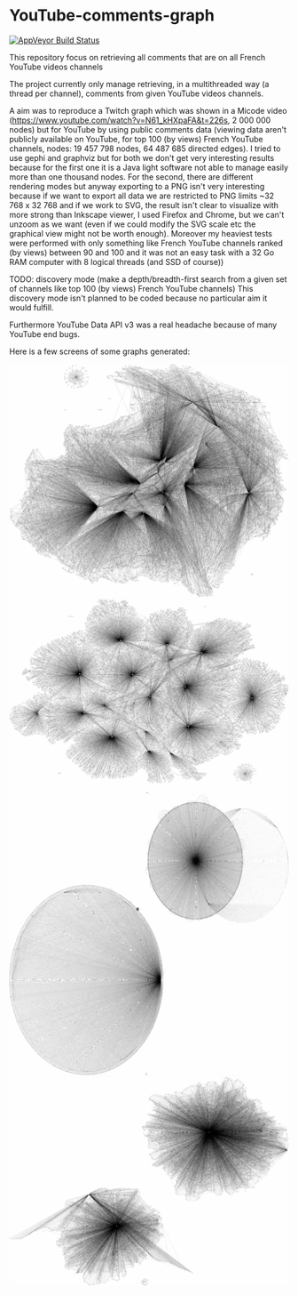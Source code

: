 # YouTube-comments-graph
[![AppVeyor Build Status](https://ci.appveyor.com/api/projects/status/github/Benjamin-Loison/YouTube-comments-graph?branch=main&svg=true)](https://ci.appveyor.com/project/Benjamin_Loison/youtube-comments-graph)

This repository focus on retrieving all comments that are on all French YouTube videos channels

The project currently only manage retrieving, in a multithreaded way (a thread per channel), comments from given YouTube videos channels.

A aim was to reproduce a Twitch graph which was shown in a Micode video (https://www.youtube.com/watch?v=N61_kHXpaFA&t=226s, 2 000 000 nodes) but for YouTube by using public comments data (viewing data aren't publicly available on YouTube, for top 100 (by views) French YouTube channels, nodes: 19 457 798 nodes, 64 487 685 directed edges). I tried to use gephi and graphviz but for both we don't get very interesting results because for the first one it is a Java light software not able to manage easily more than one thousand nodes. For the second, there are different rendering modes but anyway exporting to a PNG isn't very interesting because if we want to export all data we are restricted to PNG limits ~32 768 x 32 768 and if we work to SVG, the result isn't clear to visualize with more strong than Inkscape viewer, I used Firefox and Chrome, but we can't unzoom as we want (even if we could modify the SVG scale etc the graphical view might not be worth enough). Moreover my heaviest tests were performed with only something like French YouTube channels ranked (by views) between 90 and 100 and it was not an easy task with a 32 Go RAM computer with 8 logical threads (and SSD of course))

TODO: discovery mode (make a depth/breadth-first search from a given set of channels like top 100 (by views) French YouTube channels)
This discovery mode isn't planned to be coded because no particular aim it would fulfill.

Furthermore YouTube Data API v3 was a real headache because of many YouTube end bugs.

Here is a few screens of some graphs generated:

![alt text](https://raw.githubusercontent.com/Benjamin-Loison/YouTube-comments-graph/main/CPP/graphviz/low.jpg)
![alt text](https://raw.githubusercontent.com/Benjamin-Loison/YouTube-comments-graph/main/CPP/graphviz/lowSF.jpg)
![alt text](https://raw.githubusercontent.com/Benjamin-Loison/YouTube-comments-graph/main/CPP/graphviz/lowC.jpg)
![alt text](https://raw.githubusercontent.com/Benjamin-Loison/YouTube-comments-graph/main/CPP/graphviz/lowT.jpg)



<!--Furthermore YouTube Data API v3 was a real headache because of many bugs like:
- using Search: list we can't recover more than ~600 results (channels/videos)
- too many YouTube end bugs that aren't particularly interesting to notice to users

Many features are also not available like:
- listing all -->
